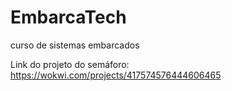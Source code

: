 # EmbarcaTech
curso de sistemas embarcados

Link do projeto do semáforo: https://wokwi.com/projects/417574576444606465
